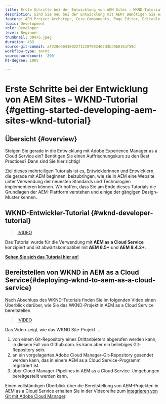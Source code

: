 ```yaml
---
title: Erste Schritte bei der Entwicklung von AEM Sites – WKND-Tutorial
description: Sind Sie neu bei der Entwicklung mit AEM? Benötigen Sie einen Auffrischungskurs zu Best Practices? Dann sind Sie hier richtig! Ziel dieses mehrteiligen Tutorials ist es, Entwicklerinnen und Entwicklern, die gerade mit AEM beginnen, beizubringen, wie sie in AEM eine Website unter Verwendung der neuesten Standards und Technologien implementieren können.
feature: AEM Project Archetype, Core Components, Page Editor, Editable Templates
topic: Development
role: Developer
level: Beginner
thumbnail: 30476.jpeg
duration: 433
source-git-commit: af928e60410022f12207082467d3bd9b818af59d
workflow-type: tm+mt
source-wordcount: '290'
ht-degree: 100%

---
```



# Erste Schritte bei der Entwicklung von AEM Sites – WKND-Tutorial {#getting-started-developing-aem-sites-wknd-tutorial}

## Übersicht {#overview}

Steigen Sie gerade in die Entwicklung mit Adobe Experience Manager as a Cloud Service ein? Benötigen Sie einen Auffrischungskurs zu den Best Practices? Dann sind Sie hier richtig!

Ziel dieses mehrteiligen Tutorials ist es, Entwicklerinnen und Entwicklern, die gerade mit AEM beginnen, beizubringen, wie sie in AEM eine Website unter Verwendung der neuesten Standards und Technologien implementieren können. Wir hoffen, dass Sie am Ende dieses Tutorials die Grundlagen der AEM-Plattform verstehen und einige der gängigen Design-Muster kennen.

## WKND-Entwickler-Tutorial {#wknd-developer-tutorial}

>[!VIDEO](https://video.tv.adobe.com/v/30476?quality=12&learn=on)

Das Tutorial wurde für die Verwendung mit **AEM as a Cloud Service** konzipiert und ist abwärtskompatibel mit **AEM 6.5+** und **AEM 6.4.2+**.

**[Sehen Sie sich das Tutorial hier an!](https://experienceleague.adobe.com/docs/experience-manager-learn/getting-started-wknd-tutorial-develop/overview.html?lang=de)**

## Bereitstellen von WKND in AEM as a Cloud Service{#deploying-wknd-to-aem-as-a-cloud-service}

Nach Abschluss des WKND-Tutorials finden Sie im folgenden Video einen Überblick darüber, wie Sie das WKND-Projekt in AEM as a Cloud Service bereitstellen.

>[!VIDEO](https://video.tv.adobe.com/v/30191?quality=12&learn=on)

Das Video zeigt, wie das WKND Site-Projekt ...

1. von einem Git-Repository eines Drittanbieters abgerufen werden kann, in diesem Fall von Github.com. Es kann aber ein beliebiges Git-Repository sein.
2. an ein vorgelagertes Adobe Cloud Manager-Git-Repository gesendet werden kann, das in einem AEM as a Cloud Service-Programm registriert ist.
3. über Cloud Manager-Pipelines in AEM as a Cloud Service-Umgebungen bereitgestellt werden kann.

Einen vollständigen Überblick über die Bereitstellung von AEM-Projekten in AEM as a Cloud Service erhalten Sie in der Videoreihe zum [Integrieren von Git mit Adobe Cloud Manager](https://docs.adobe.com/content/help/de/experience-manager-cloud-manager/using/managing-code/setup-cloud-manager-git-integration.html?lang=de).
